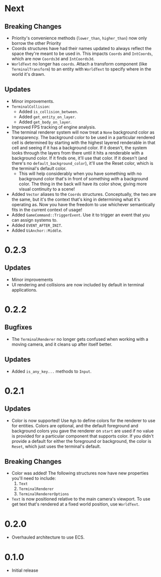 # Next

## Breaking Changes

- Priority's convenience methods (`lower_than`, `higher_than`) now only borrow the other Priority
- Coords structures have had their names updated to always reflect the space they're meant to be used in. This impacts `Coords` and `IntCoords`, which are now `Coords3d` and `IntCoords3d`.
- `WorldText` no longer has `coords`. Attach a transform component (like `TerminalTransform`) to an entity with `WorldText` to specify where in the world it's drawn.

## Updates

- Minor improvements.
- `TerminalCollision`:
  - Added `is_collision_between`.
  - Added `get_entity_on_layer`.
  - Added `get_body_on_layer`.
- Improved FPS tracking of engine analysis.
- The terminal renderer system will now treat a `None` background color as transparency. The background color to be used in a particular rendered cell is determined by starting with the highest layered renderable in that cell and seeing if it has a background color. If it doesn't, the system looks through the layers from there until it hits a renderable with a background color. If it finds one, it'll use that color. If it doesn't (and there's no `default_background_color`), it'll use the Reset color, which is the terminal's default color.
  - This will help considerably when you have something with no background color that's in front of something _with_ a background color. The thing in the back will have its color show, giving more visual continuity to a scene!
- Added `Vector` aliases to the `Coords` structures. Conceptually, the two are the same, but it's the context that's king in determining what it's operating as. Now you have the freedom to use whichever semantically fits in the current context of usage!
- Added `GameCommand::TriggerEvent`. Use it to trigger an event that you can assign systems to.
- Added `EVENT_AFTER_INIT`.
- Added `UiAnchor::Middle`.

# 0.2.3

## Updates

- Minor improvements
- UI rendering and collisions are now included by default in terminal applications.

# 0.2.2

## Bugfixes

- The `TerminalRenderer` no longer gets confused when working with a moving camera, and it cleans up after itself better.

## Updates

- Added `is_any_key...` methods to `Input`.

# 0.2.1

## Updates

- Color is now supported! Use `Rgb` to define colors for the renderer to use for entities. Colors are optional, and the default foreground and background colors you gave the renderer on `start` are used if no value is provided for a particular component that supports color. If you didn't provide a default for either the foreground or background, the color is `Reset`, which just uses the terminal's default.

## Breaking Changes

- Color was added! The following structures now have new properties you'll need to include:
  1. `Text`
  1. `TerminalRenderer`
  1. `TerminalRendererOptions`
- `Text` is now positioned relative to the main camera's viewport. To use get text that's rendered at a fixed world position, use `WorldText`.

# 0.2.0

- Overhauled architecture to use ECS.

# 0.1.0

- Initial release
